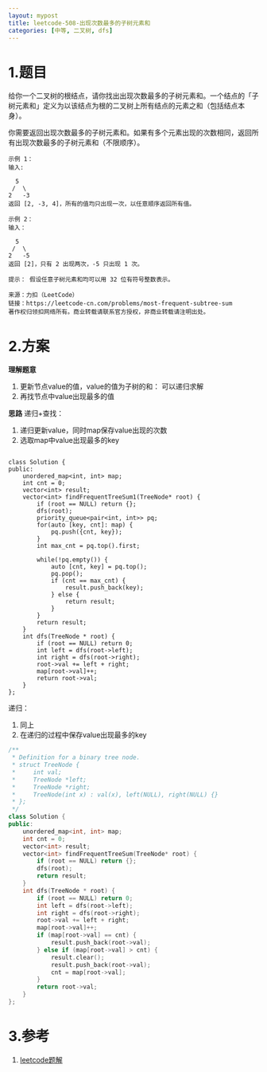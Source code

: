 ```yaml
---
layout: mypost
title: leetcode-508-出现次数最多的子树元素和
categories: [中等, 二叉树, dfs]
---
```

# 1.题目

给你一个二叉树的根结点，请你找出出现次数最多的子树元素和。一个结点的「子树元素和」定义为以该结点为根的二叉树上所有结点的元素之和（包括结点本身）。

你需要返回出现次数最多的子树元素和。如果有多个元素出现的次数相同，返回所有出现次数最多的子树元素和（不限顺序）。
 
```
示例 1：
输入:

  5
 /  \
2   -3
返回 [2, -3, 4]，所有的值均只出现一次，以任意顺序返回所有值。

示例 2：
输入：

  5
 /  \
2   -5
返回 [2]，只有 2 出现两次，-5 只出现 1 次。

提示： 假设任意子树元素和均可以用 32 位有符号整数表示。

来源：力扣（LeetCode）
链接：https://leetcode-cn.com/problems/most-frequent-subtree-sum
著作权归领扣网络所有。商业转载请联系官方授权，非商业转载请注明出处。
```
# 2.方案
**理解题意**
1. 更新节点value的值，value的值为子树的和： 可以递归求解
2. 再找节点中value出现最多的值

**思路**
递归+查找：
1. 递归更新value，同时map保存value出现的次数
2. 选取map中value出现最多的key

```

class Solution {
public:
    unordered_map<int, int> map;
    int cnt = 0;
    vector<int> result;
    vector<int> findFrequentTreeSum1(TreeNode* root) {
        if (root == NULL) return {};
        dfs(root);
        priority_queue<pair<int, int>> pq;
        for(auto [key, cnt]: map) {
            pq.push({cnt, key});
        }
        int max_cnt = pq.top().first;

        while(!pq.empty()) {
            auto [cnt, key] = pq.top();
            pq.pop();
            if (cnt == max_cnt) {
                result.push_back(key);
            } else {
                return result;
            }
        }
        return result;
    }
    int dfs(TreeNode * root) {
        if (root == NULL) return 0;
        int left = dfs(root->left);
        int right = dfs(root->right);
        root->val += left + right;
        map[root->val]++;
        return root->val;
    }
};
```
递归：
1. 同上
2. 在递归的过程中保存value出现最多的key

```cpp
/**
 * Definition for a binary tree node.
 * struct TreeNode {
 *     int val;
 *     TreeNode *left;
 *     TreeNode *right;
 *     TreeNode(int x) : val(x), left(NULL), right(NULL) {}
 * };
 */
class Solution {
public:
    unordered_map<int, int> map;
    int cnt = 0;
    vector<int> result;
    vector<int> findFrequentTreeSum(TreeNode* root) {
        if (root == NULL) return {};
        dfs(root);
        return result;
    }
    int dfs(TreeNode * root) {
        if (root == NULL) return 0;
        int left = dfs(root->left);
        int right = dfs(root->right);
        root->val += left + right;
        map[root->val]++;
        if (map[root->val] == cnt) {
            result.push_back(root->val);
        } else if (map[root->val] > cnt) {
            result.clear();
            result.push_back(root->val);
            cnt = map[root->val];
        }
        return root->val;
    }
};
```

# 3.参考
1. [leetcode题解]()
